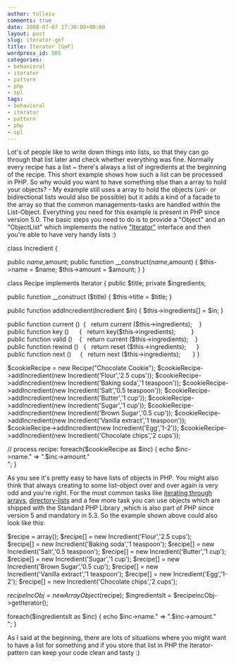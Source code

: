 ```yaml
---
author: tolleiv
comments: true
date: 2008-07-07 17:30:00+00:00
layout: post
slug: iterator-gof
title: Iterator [GoF]
wordpress_id: 585
categories:
- behavioral
- iterator
- pattern
- php
- spl
tags:
- behavioral
- iterator
- pattern
- php
- spl
---
```


Lot's of people like to write down things into lists, so that they can go through that list later and check whether everything was fine. Normally every recipe has a list ~ there's always a list of ingredients at the beginning of the recipe.
This short example shows how such a list can be processed in PHP. So why would you want to have something else than a array to hold your objects? - My example still uses a array to hold the objects (uni- or bidirectional lists would also be possible) but it adds a kind of a facade to the array so that the common managements-tasks are handled within the List-Object. Everything you need for this example is present in PHP since version 5.0. The basic steps you need to do is to provide a "Object" and an "ObjectList" which implements the native ["Iterator"](http://www.php.net/manual/en/language.oop5.iterations.php) interface and then you're able to have very handy lists :)





class Incredient {

public $name,$amount;
public function __construct($name,$amount) {
$this->name = $name;
$this->amount = $amount;
}
}

class Recipe implements Iterator {
public $title;
private $ingredients;

public function __construct ($title) {
$this->title = $title;
}

public function addIncredient(Incredient $in) {
$this->ingredients[] = $in;
}

public function current ()  {   return current ($this->ingredients);    }
public function key ()      {   return key($this->ingredients);         }
public function valid ()    {   return current ($this->ingredients);    }
public function rewind ()   {   return reset ($this->ingredients);      }
public function next ()     {   return next ($this->ingredients);       }
}










$cookieRecipe = new Recipe("Chocolate Cookie");
$cookieRecipe->addIncredient(new Incredient('Flour','2.5 cups'));
$cookieRecipe->addIncredient(new Incredient('Baking soda','1 teaspoon'));
$cookieRecipe->addIncredient(new Incredient('Salt','0.5 teaspoon'));
$cookieRecipe->addIncredient(new Incredient('Butter','1 cup'));
$cookieRecipe->addIncredient(new Incredient('Sugar','1 cup'));
$cookieRecipe->addIncredient(new Incredient('Brown Sugar','0.5 cup'));
$cookieRecipe->addIncredient(new Incredient('Vanilla extract','1 teaspoon'));
$cookieRecipe->addIncredient(new Incredient('Egg','1-2'));
$cookieRecipe->addIncredient(new Incredient('Chocolate chips','2 cups'));

// process recipe:
foreach($cookieRecipe as $inc) {
echo $inc->name." => ".$inc->amount."<br/>";
}




As you see it's pretty easy to have lists of objects in PHP. You might also think that always creating to some list-object over and over again is very odd and you're right. For the most common tasks like [iterating through arrays](http://www.php.net/manual/en/class.arrayiterator.php), [directory-lists](http://www.php.net/manual/en/class.directoryiterator.php) and a few more task you can use objects which are shipped with the Standard PHP Library ,which is also part of PHP since version 5 and mandatory in 5.3. So the example shown above could also look like this:




$recipe = array();
$recipe[] = new Incredient('Flour','2.5 cups');
$recipe[] = new Incredient('Baking soda','1 teaspoon');
$recipe[] = new Incredient('Salt','0.5 teaspoon');
$recipe[] = new Incredient('Butter','1 cup');
$recipe[] = new Incredient('Sugar','1 cup');
$recipe[] = new Incredient('Brown Sugar','0.5 cup');
$recipe[] = new Incredient('Vanilla extract','1 teaspoon');
$recipe[] = new Incredient('Egg','1-2');
$recipe[] = new Incredient('Chocolate chips','2 cups');

$recipeIncObj = new ArrayObject($recipe);
$ingredientsIt = $recipeIncObj->getIterator(); 

foreach($ingredientsIt as $inc) {
echo $inc->name." => ".$inc->amount."<br/>";
} 




As I said at the beginning, there are lots of situations where you might want to have a list for something and if you store that list in PHP the Iterator-pattern can keep your code clean and tasty :)
